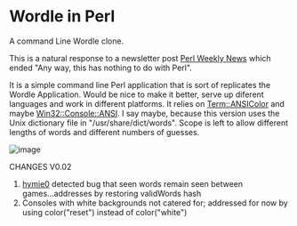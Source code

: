 # Wordle in Perl

A command Line Wordle clone.

This is a natural response to a newsletter post [Perl Weekly News](https://perlweekly.com/archive/549.html) which ended "Any way, this has nothing to do with Perl".

It is a simple command line Perl application that is sort of replicates the Wordle Application. Would be nice to make it better, serve up diferent languages and work in different platforms. It relies on [Term::ANSIColor](https://metacpan.org/pod/Term::ANSIColor) and maybe [Win32::Console::ANSI](https://metacpan.org/release/JLMOREL/Win32-Console-ANSI-1.11/view/lib/Win32/Console/ANSI.pm).  I say maybe, because this version uses the Unix dictionary file in "/usr/share/dict/words".  Scope is left to allow different lengths of words and different numbers of guesses.


![image](https://user-images.githubusercontent.com/34284663/152206350-da263af5-95ea-4ac4-8656-c8e0dce19a22.png)


CHANGES
V0.02
1) [hymie0](https://github.com/saiftynet/Wordle/issues?q=is%3Aissue+is%3Aopen+author%3Ahymie0) detected bug that seen words remain seen between games...addresses by restoring validWords hash
2) Consoles with white backgrounds not catered for; addressed for now by using color("reset") instead of color("white")
